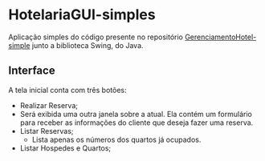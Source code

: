 # HotelariaGUI-simples
Aplicação simples do código presente no repositório [GerenciamentoHotel-simple](https://github.com/KaianeSousa/GerenciamentoHotel-simple) junto a biblioteca Swing, do Java.

## Interface
A tela inicial conta com três botões:
-  Realizar Reserva;
  - Será exibida uma outra janela sobre a atual. Ela contém um formulário para receber as informações do cliente que deseja fazer uma reserva. 
- Listar Reservas;
  - Lista apenas os números dos quartos já ocupados.
- Listar Hospedes e Quartos;
